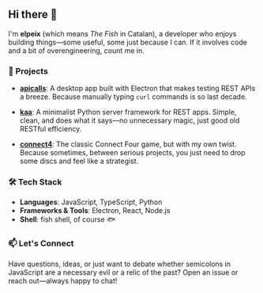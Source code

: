 ## Hi there 👋

<!--
**elpeix/elpeix** is a ✨ _special_ ✨ repository because its `README.md` (this file) appears on your GitHub profile.

Here are some ideas to get you started:

- 🔭 I’m currently working on ...
- 🌱 I’m currently learning ...
- 👯 I’m looking to collaborate on ...
- 🤔 I’m looking for help with ...
- 💬 Ask me about ...
- 📫 How to reach me: ...
- 😄 Pronouns: ...
- ⚡ Fun fact: ...
-->

I'm **elpeix** (which means *The Fish* in Catalan), a developer who enjoys building things—some useful, some just because I can. If it involves code and a bit of overengineering, count me in.

### 🚀 Projects

- **[apicalls](https://github.com/elpeix/apicalls)**: A desktop app built with Electron that makes testing REST APIs a breeze. Because manually typing `curl` commands is so last decade.

- **[kaa](https://github.com/elpeix/kaa)**: A minimalist Python server framework for REST apps. Simple, clean, and does what it says—no unnecessary magic, just good old RESTful efficiency.

- **[connect4](https://github.com/elpeix/connect4)**: The classic Connect Four game, but with my own twist. Because sometimes, between serious projects, you just need to drop some discs and feel like a strategist.

### 🛠️ Tech Stack

- **Languages**: JavaScript, TypeScript, Python
- **Frameworks & Tools**: Electron, React, Node.js
- **Shell**: fish shell, of course 🐟

### 📫 Let's Connect

Have questions, ideas, or just want to debate whether semicolons in JavaScript are a necessary evil or a relic of the past? Open an issue or reach out—always happy to chat!
